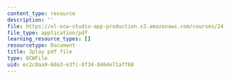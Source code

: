 ```yaml
---
content_type: resource
description: ''
file: https://ol-ocw-studio-app-production.s3.amazonaws.com/courses/24-908-creole-language-and-caribbean-identities-spring-2017/ec2c0aa960a3e3fc8f348464e71aff68_Q2uUFNDuRFk.pdf
file_type: application/pdf
learning_resource_types: []
resourcetype: Document
title: 3play pdf file
type: OCWFile
uid: ec2c0aa9-60a3-e3fc-8f34-8464e71aff68
---
```

